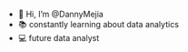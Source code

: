- 👋 Hi, I’m @DannyMejia
- 📚 constantly learning about data analytics
- 💻 future data analyst

<!---
DannyMejia/DannyMejia is a ✨ special ✨ repository because its `README.md` (this file) appears on your GitHub profile.
You can click the Preview link to take a look at your changes.
--->
